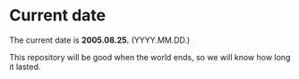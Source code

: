 # Current date

The current date is **2005.08.25.** (YYYY.MM.DD.)

This repository will be good when the world ends, so we will know how long it lasted.